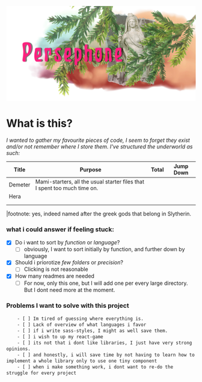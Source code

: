![a header that has some illustrations of nature and a statue of Persephone as well as the title of the repository](/persephone.png "Welcome to the underworld")

# What is this?

_I wanted to gather my favourite pieces of code, I seem to forget they exist and/or not remember where I store them. I've structured the underworld as such:_

| Title   | Purpose                                                                   | Total | Jump Down |
| ------- | ------------------------------------------------------------------------- | :---: | --------- |
| Demeter | Mami-starters, all the usual starter files that I spent too much time on. |       |           |
| Hera    |                                                                           |       |           |
|         |                                                                           |       |           |
|         |                                                                           |       |

|footnote: yes, indeed named after the greek gods that belong in Slytherin.

### what i could answer if feeling stuck:

- [x] Do i want to sort by _function_ or _language_?
  - [ ] obviously, I want to sort initially by function, and further down by language
- [x] Should i priorotize _few folders_ or _precision_?
  - [ ] Clicking is not reasonable
- [x] How many readmes are needed
  - [ ] For now, only this one, but I will add one per every large directory. But I dont need more at the moment.

### Problems I want to solve with this project

        - [ ] Im tired of guessing where everything is.
        - [ ] Lack of overview of what languages i favor
        - [ ] if i write sass-styles, I might as well save them.
        - [ ] i wish to up my react-game
        - [ ] its not that i dont like libraries, I just have very strong opinions.
        - [ ] and honestly, i will save time by not having to learn how to implement a whole library only to use one tiny component
        - [ ] when i make something work, i dont want to re-do the struggle for every project
